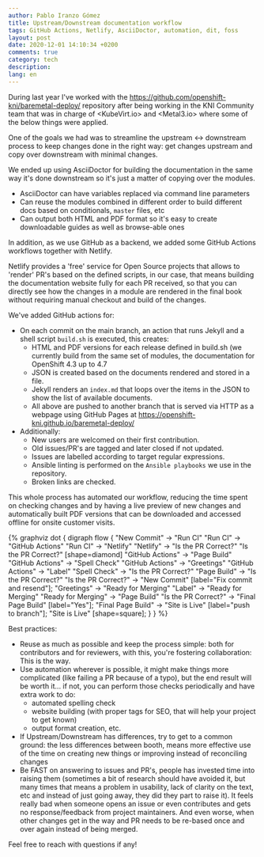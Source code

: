 ```yaml
---
author: Pablo Iranzo Gómez
title: Upstream/Downstream documentation workflow
tags: GitHub Actions, Netlify, AsciiDoctor, automation, dit, foss
layout: post
date: 2020-12-01 14:10:34 +0200
comments: true
category: tech
description:
lang: en
---
```


During last year I've worked with the <https://github.com/openshift-kni/baremetal-deploy/> repository after being working in the KNI Community team that was in charge of <KubeVirt.io> and <Metal3.io> where some of the below things were applied.

One of the goals we had was to streamline the upstream <-> downstream process to keep changes done in the right way: get changes upstream and copy over downstream with minimal changes.

We ended up using AsciiDoctor for building the documentation in the same way it's done downstream so it's just a matter of copying over the modules.

- AsciiDoctor can have variables replaced via command line parameters
- Can reuse the modules combined in different order to build different docs based on conditionals, `master` files, etc
- Can output both HTML and PDF format so it's easy to create downloadable guides as well as browse-able ones

In addition, as we use GitHub as a backend, we added some GitHub Actions workflows together with Netlify.

Netlify provides a 'free' service for Open Source projects that allows to 'render' PR's based on the defined scripts, in our case, that means building the documentation website fully for each PR received, so that you can directly see how the changes in a module are rendered in the final book without requiring manual checkout and build of the changes.

We've added GitHub actions for:

- On each commit on the main branch, an action that runs Jekyll and a shell script `build.sh` is executed, this creates:
  - HTML and PDF versions for each release defined in build.sh (we currently build from the same set of modules, the documentation for OpenShift 4.3 up to 4.7
  - JSON is created based on the documents rendered and stored in a file.
  - Jekyll renders an `index.md` that loops over the items in the JSON to show the list of available documents.
  - All above are pushed to another branch that is served via HTTP as a webpage using GitHub Pages at https://openshift-kni.github.io/baremetal-deploy/
- Additionally:
  - New users are welcomed on their first contribution.
  - Old issues/PR's are tagged and later closed if not updated.
  - Issues are labelled according to target regular expressions.
  - Ansible linting is performed on the `Ansible playbooks` we use in the repository.
  - Broken links are checked.

This whole process has automated our workflow, reducing the time spent on checking changes and by having a live preview of new changes and automatically built PDF versions that can be downloaded and accessed offline for onsite customer visits.

{% graphviz
    dot {
        digraph flow {
            "New Commit" -> "Run CI"
            "Run CI" -> "GitHub Actions"
            "Run CI" -> "Netlify"
            "Netlify" -> "Is the PR Correct?"
            "Is the PR Correct?" [shape=diamond]
            "GitHub Actions" -> "Page Build"
            "GitHub Actions" -> "Spell Check"
            "GitHub Actions" -> "Greetings"
            "GitHub Actions" -> "Label"
            "Spell Check" -> "Is the PR Correct?"
            "Page Build" -> "Is the PR Correct?"
            "Is the PR Correct?" -> "New Commit" [label="Fix commit and resend"];
            "Greetings" -> "Ready for Merging"
            "Label" -> "Ready for Merging"
            "Ready for Merging" -> "Page Build"
            "Is the PR Correct?" -> "Final Page Build" [label="Yes"];
            "Final Page Build" -> "Site is Live" [label="push to branch"];
            "Site is Live" [shape=square];
        }
    }
%}

Best practices:

- Reuse as much as possible and keep the process simple: both for contributors and for reviewers, with this, you're fostering collaboration: This is the way.
- Use automation wherever is possible, it might make things more complicated (like failing a PR because of a typo), but the end result will be worth it... if not, you can perform those checks periodically and have extra work to do:
  - automated spelling check
  - website building (with proper tags for SEO, that will help your project to get known)
  - output format creation, etc.
- If Upstream/Downstream has differences, try to get to a common ground: the less differences between booth, means more effective use of the time on creating new things or improving instead of reconciling changes
- Be FAST on answering to issues and PR's, people has invested time into raising them (sometimes a bit of research should have avoided it, but many times that means a problem in usability, lack of clarity on the text, etc and instead of just going away, they did they part to raise it). It feels really bad when someone opens an issue or even contributes and gets no response/feedback from project maintainers. And even worse, when other changes get in the way and PR needs to be re-based once and over again instead of being merged.

Feel free to reach with questions if any!
